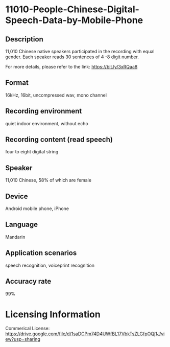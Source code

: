 # 11010-People-Chinese-Digital-Speech-Data-by-Mobile-Phone


## Description
11,010 Chinese native speakers participated in the recording with equal gender. Each speaker reads 30 sentences of 4 -8 digit number.

For more details, please refer to the link: https://bit.ly/3xRQaa8

## Format
16kHz, 16bit, uncompressed wav, mono channel

## Recording environment
quiet indoor environment, without echo

## Recording content (read speech)
four to eight digital string

## Speaker
11,010 Chinese, 58% of which are female

## Device
Android mobile phone, iPhone

## Language
Mandarin

## Application scenarios
speech recognition, voiceprint recognition

## Accuracy rate
99%

# Licensing Information
Commerical License: https://drive.google.com/file/d/1saDCPm74D4UWfBL17VbkTsZLGfpOQj1J/view?usp=sharing
